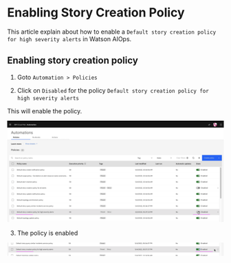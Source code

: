 # Enabling Story Creation Policy

This article explain about how to enable a `Default story creation policy for high severity alerts` in Watson AIOps. 

## Enabling story creation policy

1. Goto `Automation > Policies`

2. Click on  `Disabled` for the policy `Default story creation policy for high severity alerts`

This will enable the policy.

<img src="images/enable-story-creating-1.png">

3. The policy is enabled

<img src="images/enable-story-creating-2.png">